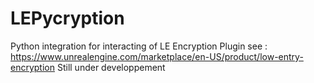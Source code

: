 # LEPycryption
Python integration for interacting of LE Encryption Plugin see : https://www.unrealengine.com/marketplace/en-US/product/low-entry-encryption
Still under developpement
